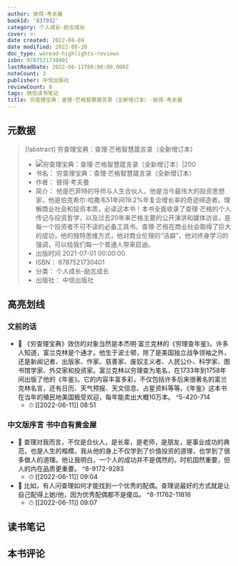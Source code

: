 ```yaml
---
author: 彼得·考夫曼
bookId: '837932'
category: 个人成长-励志成长
cover: >-
date created: 2022-08-09
date modified: 2022-08-20
doc_type: weread-highlights-reviews
isbn: 9787521730401
lastReadDate: 2022-06-11T00:00:00.000Z
noteCount: 3
publisher: 中信出版社
reviewCount: 0
tags: 微信读书笔记
title: 穷查理宝典：查理·芒格智慧箴言录（全新增订本）-彼得·考夫曼
---
```


## 元数据

> [!abstract] 穷查理宝典：查理·芒格智慧箴言录（全新增订本）
> - ![ 穷查理宝典：查理·芒格智慧箴言录（全新增订本）|200](https://wfqqreader-1252317822.image.myqcloud.com/cover/932/837932/t7_837932.jpg)
> - 书名： 穷查理宝典：查理·芒格智慧箴言录（全新增订本）
> - 作者： 彼得·考夫曼
> - 简介： 他是巴菲特的导师与人生合伙人，他是当今最伟大的投资思想家，他是伯克希尔·哈撒韦51年间19.2%年复合增长率的奇迹缔造者。理解商业社会和投资本质，必读这本书！本书全面收录了查理·芒格的个人传记与投资哲学，以及过去20年来芒格主要的公开演讲和媒体访谈，是每一个投资者不可不读的必备工具书。查理·芒格在商业社会取得了巨大的成功，他的独特思维方式，他对商业伦理的“洁癖”，他对终身学习的强调，可以给我们每一个普通人带来启迪。
> - 出版时间 2021-07-01 00:00:00
> - ISBN： 9787521730401
> - 分类： 个人成长-励志成长
> - 出版社： 中信出版社

## 高亮划线

### 文前的话

- 📌 《穷查理宝典》效仿的对象当然是本杰明·富兰克林的《穷理查年鉴》。许多人知道，富兰克林是个通才。他生于波士顿，除了是美国独立战争领袖之外，还是新闻记者、出版家、作家、慈善家、废奴主义者、人民公仆、科学家、图书馆学家、外交家和投资家。富兰克林以穷理查为笔名，在1733年到1758年间出版了他的《年鉴》。它的内容丰富多彩，不仅包括许多后来很著名的富兰克林名言，还有日历、天气预报、天文信息、占星资料等等。《年鉴》这本书在当年的殖民地美国极受欢迎，每年能卖出大概10万本。 ^5-420-714
    - ⏱ [[2022-06-11]] 08:51

### 中文版序言 书中自有黄金屋

- 📌 查理对我而言，不仅是合伙人，是长辈，是老师，是朋友，是事业成功的典范，也是人生的楷模。我从他的身上不仅学到了价值投资的道理，也学到了很多做人的道理。他让我明白，一个人的成功并不是偶然的，时机固然重要，但人的内在品质更重要。 ^8-9172-9283
    - ⏱ [[2022-06-11]] 09:04
- 📌 比如，有人问查理如何才能找到一个优秀的配偶。查理说最好的方式就是让自己配得上她/他，因为优秀配偶都不是傻瓜。 ^8-11762-11816
    - ⏱ [[2022-06-11]] 09:07

## 读书笔记

## 本书评论
